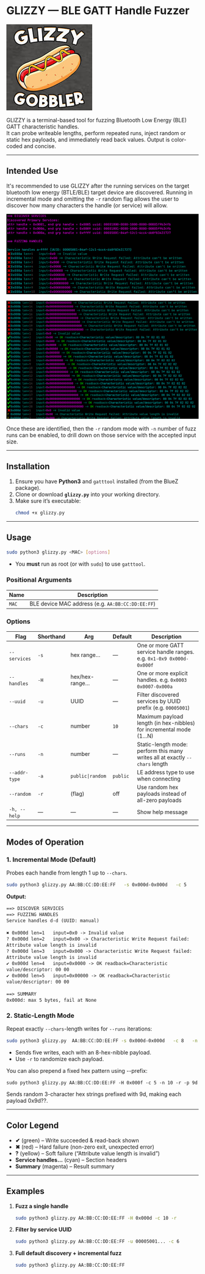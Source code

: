 # GLIZZY — BLE GATT Handle Fuzzer

![GLIZZY Icon PNG](glizzy.jpg "Glizzy Gobbler")

GLIZZY is a terminal-based tool for fuzzing Bluetooth Low Energy (BLE) GATT characteristic handles.  
It can probe writeable lengths, perform repeated runs, inject random or static hex payloads, and immediately read back values. Output is color-coded and concise.

---

## Intended Use

It's recommended to use GLIZZY after the running services on the target bluetooth low energy (BTLE/BLE) target device are discovered. Running in incremental mode and omitting the `-r` random flag allows the user to discover how many characters the handle (or service) will allow.

![ GLIZZY Run ](glizzyrun.png "GLIZZY Run")

![ GLIZZY Run 2 ](glizzyrun2.png "GLIZZY Run 2")

Once these are identified, then the `-r` random mode with `-n` number of fuzz runs can be enabled, to drill down on those service with the accepted input size.

---

## Installation

1. Ensure you have **Python3** and `gatttool` installed (from the BlueZ package).
2. Clone or download **`glizzy.py`** into your working directory.
3. Make sure it’s executable:
   ```bash
   chmod +x glizzy.py
   ```

---

## Usage

```bash
sudo python3 glizzy.py <MAC> [options]
```

- You **must** run as root (or with `sudo`) to use `gatttool`.

### Positional Arguments

| Name  | Description                             |
|-------|-----------------------------------------|
| `MAC` | BLE device MAC address (e.g. `AA:BB:CC:DD:EE:FF`) |

### Options

| Flag                    | Shorthand | Arg        | Default  | Description                                                                    |
|-------------------------|-----------|------------|----------|--------------------------------------------------------------------------------|
| `--services`            | `-s`      | hex range… | —        | One or more GATT service handle ranges. e.g. `0x1-0x9 0x000d-0x000f`            |
| `--handles`             | `-H`      | hex/hex-range… | —     | One or more explicit handles. e.g. `0x0003 0x0007-0x000a`                        |
| `--uuid`                | `-u`      | UUID       | —        | Filter discovered services by UUID prefix (e.g. `00005001`)                     |
| `--chars`               | `-c`      | number     | `10`     | Maximum payload length (in hex-nibbles) for incremental mode (1…N)              |
| `--runs`                | `-n`      | number     | —        | Static-length mode: perform this many writes all at exactly `--chars` length    |
| `--addr-type`           | `-a`      | `public\|random` | `public` | LE address type to use when connecting                                          |
| `--random`              | `-r`      | (flag)     | off      | Use random hex payloads instead of all-zero payloads                            |
| `-h, --help`            | —         | —          | —        | Show help message                                                               |

---

## Modes of Operation

### 1. Incremental Mode (Default)
Probes each handle from length 1 up to `--chars`.

```bash
sudo python3 glizzy.py AA:BB:CC:DD:EE:FF   -s 0x000d-0x000d   -c 5
```

**Output:**
```
==> DISCOVER SERVICES
==> FUZZING HANDLES
Service handles d-d (UUID: manual)

✖ 0x000d len=1   input=0x0 -> Invalid value
? 0x000d len=2   input=0x00 -> Characteristic Write Request failed: Attribute value length is invalid
? 0x000d len=3   input=0x000 -> Characteristic Write Request failed: Attribute value length is invalid
✔ 0x000d len=4   input=0x0000 -> OK readback=Characteristic value/descriptor: 00 00
✔ 0x000d len=5   input=0x00000 -> OK readback=Characteristic value/descriptor: 00 00

==> SUMMARY
0x000d: max 5 bytes, fail at None
```

### 2. Static-Length Mode
Repeat exactly `--chars`-length writes for `--runs` iterations:

```bash
sudo python3 glizzy.py  AA:BB:CC:DD:EE:FF -s 0x000d-0x000d   -c 8   -n 5
```

- Sends five writes, each with an 8-hex-nibble payload.
- Use `-r` to randomize each payload.

You can also prepend a fixed hex pattern using --prefix:

```shell
sudo python3 glizzy.py AA:BB:CC:DD:EE:FF -H 0x000f -c 5 -n 10 -r -p 9d
```

Sends random 3-character hex strings prefixed with 9d, making each payload 0x9d??.

---

## Color Legend

- **✔** (green) – Write succeeded & read-back shown  
- **✖** (red) – Hard failure (non-zero exit, unexpected error)  
- **?** (yellow) – Soft failure (“Attribute value length is invalid”)  
- **Service handles…** (cyan) – Section headers  
- **Summary** (magenta) – Result summary  

---

## Examples

1. **Fuzz a single handle**  
   ```bash
   sudo python3 glizzy.py AA:BB:CC:DD:EE:FF -H 0x000d -c 10 -r
   ```

2. **Filter by service UUID**  
   ```bash
   sudo python3 glizzy.py AA:BB:CC:DD:EE:FF -u 00005001... -c 6
   ```

3. **Full default discovery + incremental fuzz**  
   ```bash
   sudo python3 glizzy.py AA:BB:CC:DD:EE:FF
   ```


